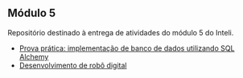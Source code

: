 ## Módulo 5

Repositório destinado à entrega de atividades do módulo 5 do Inteli.

- [Prova prática: implementação de banco de dados utilizando SQL Alchemy](https://github.com/amandafontes/M5-Inteli/tree/main/Prova%20Pr%C3%A1tica)
- [Desenvolvimento de robô digital](https://github.com/amandafontes/M5-Inteli/tree/main/Rob%C3%B4%20Digital)
